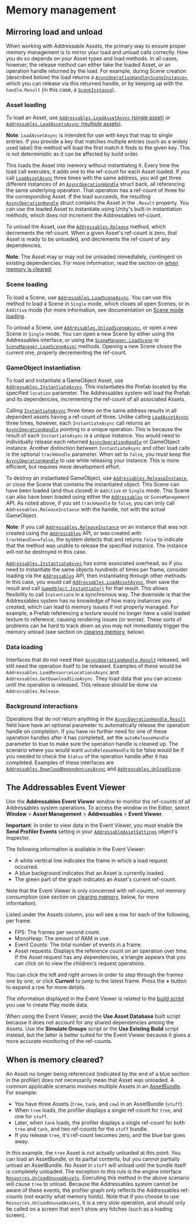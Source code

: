 # Memory management
## Mirroring load and unload
When working with Addressable Assets, the primary way to ensure proper memory management is to mirror your load and unload calls correctly. How you do so depends on your Asset types and load methods. In all cases, however, the release method can either take the loaded Asset, or an operation handle returned by the load. For example, during Scene creation (described below) the load returns a [`AsyncOperationHandle<SceneInstance>`](../api/UnityEngine.ResourceManagement.AsyncOperations.AsyncOperationHandle.html), which you can release via this returned handle, or by keeping up with the `handle.Result` (in this case, a [`SceneInstance`](../api/UnityEngine.ResourceManagement.ResourceProviders.SceneInstance.html)).

### Asset loading
To load an Asset, use [`Addressables.LoadAssetAsync` (single asset)](../api/UnityEngine.AddressableAssets.Addressables.html#UnityEngine_AddressableAssets_Addressables_LoadAssetAsync__1_System_Object_) or [`Addressables.LoadAssetsAsync` (multiple assets)](../api/UnityEngine.AddressableAssets.Addressables.html#UnityEngine_AddressableAssets_Addressables_LoadAssetsAsync__1_System_Collections_Generic_IList_System_Object__System_Action___0__UnityEngine_AddressableAssets_Addressables_MergeMode_).

**Note**: `LoadAssetAsync` is intended for use with keys that map to single entries. If you provide a key that matches multiple entries (such as a widely used label) the method will load the first match it finds to the given key. This is not deterministic as it can be affected by build order.

This loads the Asset into memory without instantiating it. Every time the load call executes, it adds one to the ref-count for each Asset loaded. If you call [`LoadAssetAsync`](../api/UnityEngine.AddressableAssets.Addressables.html#UnityEngine_AddressableAssets_Addressables_LoadAssetAsync__1_System_Object_) three times with the same address, you will get three different instances of an [`AsyncOperationHandle`](../api/UnityEngine.ResourceManagement.AsyncOperations.AsyncOperationHandle.html) struct back, all referencing the same underlying operation. That operation has a ref-count of three for the corresponding Asset. If the load succeeds, the resulting [`AsyncOperationHandle`](../api/UnityEngine.ResourceManagement.AsyncOperations.AsyncOperationHandle.html) struct contains the Asset in the `.Result` property. You can use the loaded Asset to instantiate using Unity's built-in instantiation methods, which does not increment the Addressables ref-count.

To unload the Asset, use the [`Addressables.Release`](../api/UnityEngine.AddressableAssets.Addressables.html?q=addressables.release#UnityEngine_AddressableAssets_Addressables_Release__1___0_) method, which decrements the ref-count. When a given Asset's ref-count is zero, that Asset is ready to be unloaded, and decrements the ref-count of any dependencies. 

**Note**: The Asset may or may not be unloaded immediately, contingent on existing dependencies. For more information, read the section on [when memory is cleared](#when-is-memory-cleared?). 

### Scene loading
To load a Scene, use [`Addressables.LoadSceneAsync`](../api/UnityEngine.AddressableAssets.Addressables.html?q=addressables.release#UnityEngine_AddressableAssets_Addressables_LoadSceneAsync_System_Object_LoadSceneMode_System_Boolean_System_Int32_). You can use this method to load a Scene in `Single` mode, which closes all open Scenes, or in `Additive` mode (for more information, see documentation on [Scene mode loading](https://docs.unity3d.com/ScriptReference/SceneManagement.LoadSceneMode.html).  

To unload a Scene, use [`Addressables.UnloadSceneAsync`](../api/UnityEngine.AddressableAssets.Addressables.html?q=addressables.release#UnityEngine_AddressableAssets_Addressables_UnloadSceneAsync_UnityEngine_ResourceManagement_AsyncOperations_AsyncOperationHandle_System_Boolean_), or open a new Scene in `Single` mode. You can open a new Scene by either using the Addressables interface, or using the [`SceneManager.LoadScene`](https://docs.unity3d.com/ScriptReference/SceneManagement.SceneManager.LoadScene.html) or [`SceneManager.LoadSceneAsync`](https://docs.unity3d.com/ScriptReference/SceneManagement.SceneManager.LoadSceneAsync.html) methods. Opening a new Scene closes the current one, properly decrementing the ref-count.

### GameObject instantiation
To load and instantiate a GameObject Asset, use [`Addressables.InstantiateAsync`](../api/UnityEngine.AddressableAssets.Addressables.html?q=instantiate.async#UnityEngine_AddressableAssets_Addressables_InstantiateAsync_System_Object_Transform_System_Boolean_System_Boolean_). This instantiates the Prefab located by the specified `location` parameter. The Addressables system will load the Prefab and its dependencies, incrementing the ref-count of all associated Assets. 

Calling [`InstantiateAsync`](../api/UnityEngine.AddressableAssets.Addressables.html?q=instantiate.async#UnityEngine_AddressableAssets_Addressables_InstantiateAsync_System_Object_Transform_System_Boolean_System_Boolean_) three times on the same address results in all dependent assets having a ref-count of three. Unlike calling [`LoadAssetAsync`](../api/UnityEngine.AddressableAssets.Addressables.html?q=instantiate.async#UnityEngine_AddressableAssets_Addressables_LoadAssetAsync__1_System_Object_) three times, however, each `InstantiateAsync` call returns an [`AsyncOperationHandle`](../api/UnityEngine.ResourceManagement.AsyncOperations.AsyncOperationHandle-1.html) pointing to a unique operation.  This is because the result of each `InstantiateAsync` is a unique instance. You would need to individually release each returned [`AsyncOperationHandle`](../api/UnityEngine.ResourceManagement.AsyncOperations.AsyncOperationHandle.html) or GameObject instance. Another distinction between `InstantiateAsync` and other load calls is the optional `trackHandle` parameter. When set to `false`, you must keep the [`AsyncOperationHandle`](../api/UnityEngine.ResourceManagement.AsyncOperations.AsyncOperationHandle.html) to use while releasing your instance. This is more efficient, but requires more development effort.

To destroy an instantiated GameObject, use [`Addressables.ReleaseInstance`](../api/UnityEngine.AddressableAssets.Addressables.html?q=instantiate.async#UnityEngine_AddressableAssets_Addressables_ReleaseInstance_GameObject_), or close the Scene that contains the instantiated object. This Scene can have been loaded (and thus closed) in `Additive` or `Single` mode. This Scene can also have been loaded using either the [`Addressables`](../api/UnityEngine.AddressableAssets.Addressables.html) or `SceneManagement` API. As noted above, if you set `trackHandle` to `false`, you can only call `Addressables.ReleaseInstance` with the handle, not with the actual GameObject.

**Note**: If you call [`Addressables.ReleaseInstance`](../api/UnityEngine.AddressableAssets.Addressables.html?q=instantiate.async#UnityEngine_AddressableAssets_Addressables_ReleaseInstance_GameObject_) on an instance that was not created using the [`Addressables`](../api/UnityEngine.AddressableAssets.Addressables.html) API, or was created with `trackHandle==false`, the system detects that and returns `false` to indicate that the method was unable to release the specified instance. The instance will not be destroyed in this case.

[`Addressables.InstantiateAsync`](../api/UnityEngine.AddressableAssets.Addressables.html?q=instantiate.async#UnityEngine_AddressableAssets_Addressables_InstantiateAsync_System_Object_Transform_System_Boolean_System_Boolean_) has some associated overhead, so if you need to instantiate the same objects hundreds of times per frame, consider loading via the [`Addressables`](../api/UnityEngine.AddressableAssets.Addressables.html) API, then instantiating through other methods. In this case, you would call [`Addressables.LoadAssetAsync`](../api/UnityEngine.AddressableAssets.Addressables.html?q=instantiate.async#UnityEngine_AddressableAssets_Addressables_LoadAssetAsync__1_System_Object_), then save the result and call [`GameObject.Instantiate()`](https://docs.unity3d.com/ScriptReference/Object.Instantiate.html) for that result. This allows flexibility to call `Instantiate` in a synchronous way. The downside is that the Addressables system has no knowledge of how many instances you created, which can lead to memory issues if not properly managed. For example, a Prefab referencing a texture would no longer have a valid loaded texture to reference, causing rendering issues (or worse). These sorts of problems can be hard to track down as you may not immediately trigger the memory unload (see section on [clearing memory](#when-is-memory-cleared), below).

### Data loading
Interfaces that do not need their [`AsyncOperationHandle.Result`](../api/UnityEngine.ResourceManagement.AsyncOperations.AsyncOperationHandle-1.html) released, will still need the operation itself to be released. Examples of these would be `Addressables.LoadResourceLocationsAsync` and `Addressables.GetDownloadSizeAsync`. They load data that you can access until the operation is released. This release should be done via `Addressables.Release`.

### Background interactions
Operations that do not return anything in the [`AsyncOperationHandle.Result`](../api/UnityEngine.AddressableAssets.Addressables.html?q=instantiate.async#UnityEngine_AddressableAssets_Addressables_InstantiateAsync_System_Object_Transform_System_Boolean_System_Boolean_) field have have an optional parameter to automatically release the operation handle on completion. If you have no further need for one of these operation handles after it has completed, set the `autoReleaseHandle` parameter to true to make sure the operation handle is cleaned up. The scenario where you would want `autoReleaseHandle` to be false would be if you needed to check the `Status` of the operation handle after it has completed.  Examples of these interfaces are [`Addressables.DownloadDependenciesAsync`](../api/UnityEngine.AddressableAssets.Addressables.html#UnityEngine_AddressableAssets_Addressables_DownloadDependenciesAsync_System_Collections_Generic_IList_System_Object__UnityEngine_AddressableAssets_Addressables_MergeMode_System_Boolean_) and [`Addressables.UnloadScene`](../api/UnityEngine.AddressableAssets.Addressables.html#UnityEngine_AddressableAssets_Addressables_UnloadScene_UnityEngine_ResourceManagement_AsyncOperations_AsyncOperationHandle_System_Boolean_).

## The Addressables Event Viewer
Use the **Addressables Event Viewer** window to monitor the ref-counts of all Addressables system operations. To access the window in the Editor, select **Window** > **Asset Management** > **Addressables** > **Event Viewer**. 

**Important**: In order to view data in the Event Viewer, you must enable the **Send Profiler Events** setting in your [`AddressableAssetSettings`](../api/UnityEditor.AddressableAssets.Settings.AddressableAssetSettings.html) object's Inspector.

The following information is available in the Event Viewer:

* A white vertical line indicates the frame in which a load request occurred.
* A blue background indicates that an Asset is currently loaded.  
* The green part of the graph indicates an Asset's current ref-count.

Note that the Event Viewer is only concerned with ref-counts, not memory consumption (see section on [clearing memory](#when-is-memory-cleared?), below, for more information).

Listed under the Assets column, you will see a row for each of the following, per frame:

* FPS: The frames per second count.
* MonoHeap: The amount of RAM in use.
* Event Counts: The total number of events in a frame.
* Asset requests: Displays the reference count on an operation over time. If the Asset request has any dependencies, a triangle appears that you can click on to view the children's request operations.

You can click the left and right arrows in order to step through the frames one by one, or click **Current** to jump to the latest frame. Press the **+** button to expand a row for more details.

The information displayed in the Event Viewer is related to the [build script](AddressableAssetsDevelopmentCycle.md#build-scripts) you use to create Play mode data.

When using the Event Viewer, avoid the **Use Asset Database** built script because it does not account for any shared dependencies among the Assets. Use the **Simulate Groups** script or the **Use Existing Build** script instead, but the latter is better suited for the Event Viewer because it gives a more accurate monitoring of the ref-counts.

## When is memory cleared?
An Asset no longer being referenced (indicated by the end of a blue section in the profiler) does not necessarily mean that Asset was unloaded. A common applicable scenario involves multiple Assets in an [AssetBundle](https://docs.unity3d.com/Manual/AssetBundlesIntro.html "AssetBundles"). For example: 

* You have three Assets (`tree`, `tank`, and `cow`) in an AssetBundle (`stuff`).  
* When `tree` loads, the profiler displays a single ref-count for `tree`, and one for `stuff`.  
* Later, when `tank` loads, the profiler displays a single ref-count for both `tree` and `tank`, and two ref-counts for the `stuff` bundle.  
* If you release `tree`, it's ref-count becomes zero, and the blue bar goes away. 

In this example, the `tree` Asset is not actually unloaded at this point. You can load an AssetBundle, or its partial contents, but you cannot partially unload an AssetBundle. No Asset in `stuff` will unload until the bundle itself is completely unloaded. The exception to this rule is the engine interface [`Resources.UnloadUnusedAssets`](https://docs.unity3d.com/ScriptReference/Resources.UnloadUnusedAssets.html). Executing this method in the above scenario will cause `tree` to unload. Because the Addressables system cannot be aware of these events, the profiler graph only reflects the Addressables ref-counts (not exactly what memory holds). Note that if you choose to use `Resources.UnloadUnusedAssets`, it is a very slow operation, and should only be called on a screen that won't show any hitches (such as a loading screen).
